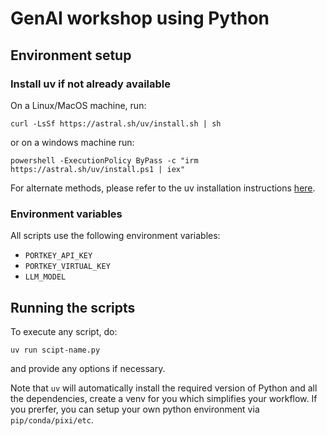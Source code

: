 # GenAI workshop using Python

## Environment setup

### Install uv if not already available

On a Linux/MacOS machine, run:
```
curl -LsSf https://astral.sh/uv/install.sh | sh
```
or on a windows machine run:
```
powershell -ExecutionPolicy ByPass -c "irm https://astral.sh/uv/install.ps1 | iex"
```
For alternate methods, please refer to the uv installation instructions [here](https://docs.astral.sh/uv/getting-started/installation/).

### Environment variables

All scripts use the following environment variables:
- `PORTKEY_API_KEY`
- `PORTKEY_VIRTUAL_KEY`
- `LLM_MODEL`


## Running the scripts

To execute any script, do:
```
uv run scipt-name.py
```
and provide any options if necessary.

Note that `uv` will automatically install the required version of Python and all the dependencies, create a venv for you which simplifies your workflow. If you prerfer, you can setup your own python environment via `pip/conda/pixi/etc`.
